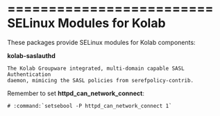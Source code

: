 =========================
SELinux Modules for Kolab
=========================

These packages provide SELinux modules for Kolab components:

**kolab-saslauthd**

    The Kolab Groupware integrated, multi-domain capable SASL Authentication
    daemon, mimicing the SASL policies from serefpolicy-contrib.

Remember to set **httpd_can_network_connect**:

    # :command:`setsebool -P httpd_can_network_connect 1`
